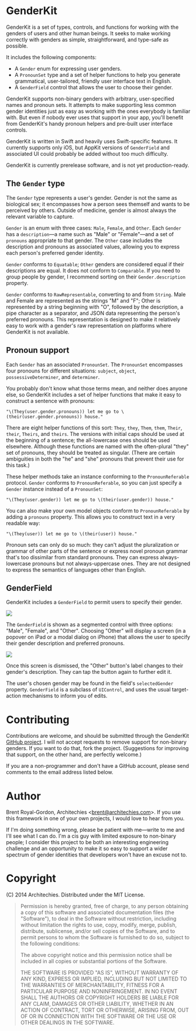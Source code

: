 GenderKit
=======

GenderKit is a set of types, controls, and functions for working with the genders of 
users and other human beings. It seeks to make working correctly with genders as 
simple, straightforward, and type-safe as possible.

It includes the following components:

* A `Gender` enum for expressing user genders.
* A `PronounSet` type and a set of helper functions to help you generate 
  grammatical, user-tailored, friendly user interface text in English.
* A `GenderField` control that allows the user to choose their gender.

GenderKit supports non-binary genders with arbitrary, user-specified names and 
pronoun sets. It attempts to make supporting less common gender identities just as 
easy as working with the ones everybody is familiar with. But even if nobody ever 
uses that support in your app, you'll benefit from GenderKit's handy pronoun helpers 
and pre-built user interface controls.

GenderKit is written in Swift and heavily uses Swift-specific features. It currently 
supports only iOS, but AppKit versions of `GenderField` and associated UI could 
probably be added without too much difficulty.

GenderKit is currently prerelease software, and is not yet production-ready.

The `Gender` type
-------------

The `Gender` type represents a user's gender. Gender is not the same as biological 
sex; it encompasses how a person sees themself and wants to be perceived by 
others. Outside of medicine, gender is almost always the relevant variable to 
capture.

`Gender` is an enum with three cases: `Male`, `Female`, and `Other`. Each 
`Gender` has a `description`—a name such as "Male" or "Female"—and a set of 
`pronouns` appropriate to that gender. The `Other` case includes the description 
and pronouns as associated values, allowing you to express each person's preferred 
gender identity.

`Gender` conforms to `Equatable`; `Other` genders are considered equal if their 
descriptions are equal. It does not conform to `Comparable`. If you need to group 
people by gender, I recommend sorting on their `Gender.description` property.

`Gender` conforms to `RawRepresentable`, converting to and from `String`. Male 
and Female are represented as the strings "M" and "F"; Other is represented by a 
string beginning with "O", followed by the description, a pipe character as a 
separator, and JSON data representing the person's preferred pronouns. This 
representation is designed to make it relatively easy to work with a gender's raw
representation on platforms where GenderKit is not available.

Pronoun support
-----------

Each `Gender` has an associated `PronounSet`. The `PronounSet` encompasses four 
pronouns for different situations: `subject`, `object`, `possessiveDeterminer`, and 
`determiner`.

You probably don't know what those terms mean, and neither does anyone else, so 
GenderKit includes a set of helper functions that make it easy to construct a 
sentence with pronouns:

    "\(They(user.gender.pronouns)) let me go to \(their(user.gender.pronouns)) house."

There are eight helper functions of this sort: `They`, `they`, `Them`, `them`, 
`Their`, `their`, `Theirs`, and `theirs`. The versions with initial caps should be 
used at the beginning of a sentence; the all-lowercase ones should be used 
elsewhere. Although these functions are named with the often-plural "they" set of 
pronouns, they should be treated as singular. (There are certain ambiguities in 
both the "he" and "she" pronouns that prevent their use for this task.)

These helper methods take an instance conforming to the `PronounReferable` 
protocol. `Gender` conforms to `PronounReferable`, so you can just specify a 
`Gender` instance instead of a `PronounSet`:

    "\(They(user.gender)) let me go to \(their(user.gender)) house."

You can also make your own model objects conform to `PronounReferable` by adding 
a `pronouns` property. This allows you to construct text in a very readable way:

    "\(They(user)) let me go to \(their(user)) house."

Pronoun sets can only do so much: they can't adjust the pluralization or grammar of 
other parts of the sentence or express novel pronoun grammar that's too dissimilar 
from standard pronouns. They can express always-lowercase pronouns but not 
always-uppercase ones. They are not designed to express the semantics of 
languages other than English.

GenderField
--------

GenderKit includes a `GenderField` to permit users to specify their gender.

![](https://raw.githubusercontent.com/brentdax/GenderKit/master/ReadmeImages/control.png)

The `GenderField` is shown as a segmented control with three options: "Male", 
"Female", and "Other". Choosing "Other" will display a screen (in a popover on
iPad or a modal dialog on iPhone) that allows the user to specify their gender 
description and preferred pronouns.

![](https://raw.githubusercontent.com/brentdax/GenderKit/master/ReadmeImages/designer.png)

Once this screen is dismissed, the "Other" button's label changes to their 
gender's description. They can tap the button again to further edit it.

The user's chosen gender may be found in the field's `selectedGender` property. 
`GenderField` is a subclass of `UIControl`, and uses the usual target-action 
mechanisms to inform you of edits.

Contributing
=========

Contributions are welcome, and should be submitted through the GenderKit
[GitHub project](https://github.com/brentdax/GenderKit). I will not accept 
requests to remove support for non-binary genders. If you want to do that, fork the 
project. (Suggestions for improving that support, on the other hand, are perfectly 
welcome.)

If you are a non-programmer and don't have a GitHub account, please send 
comments to the email address listed below.

Author
=====

Brent Royal-Gordon, Architechies \<brent@architechies.com\>. If you use this 
framework in one of your own projects, I would love to hear from you.

If I'm doing something wrong, please be patient with me—write to me and I'll see
what I can do. I'm a cis guy with limited exposure to non-binary people; I consider 
this project to be both an interesting engineering challenge and an opportunity to 
make it so easy to support a wider spectrum of gender identities that developers 
won't have an excuse not to. 

Copyright
=======

(C) 2014 Architechies. Distributed under the MIT License.

> Permission is hereby granted, free of charge, to any person obtaining a copy 
> of this software and associated documentation files (the "Software"), to deal 
> in the Software without restriction, including without limitation the rights to 
> use, copy, modify, merge, publish, distribute, sublicense, and/or sell copies 
> of the Software, and to permit persons to whom the Software is furnished to do 
> so, subject to the following conditions:
> 
> The above copyright notice and this permission notice shall be included in all 
> copies or substantial portions of the Software.
> 
> THE SOFTWARE IS PROVIDED "AS IS", WITHOUT WARRANTY OF ANY KIND, EXPRESS 
> OR IMPLIED, INCLUDING BUT NOT LIMITED TO THE WARRANTIES OF MERCHANTABILITY, 
> FITNESS FOR A PARTICULAR PURPOSE AND NONINFRINGEMENT. IN NO EVENT SHALL THE 
> AUTHORS OR COPYRIGHT HOLDERS BE LIABLE FOR ANY CLAIM, DAMAGES OR OTHER 
> LIABILITY, WHETHER IN AN ACTION OF CONTRACT, TORT OR OTHERWISE, ARISING 
> FROM, OUT OF OR IN CONNECTION WITH THE SOFTWARE OR THE USE OR OTHER DEALINGS 
> IN THE SOFTWARE.
